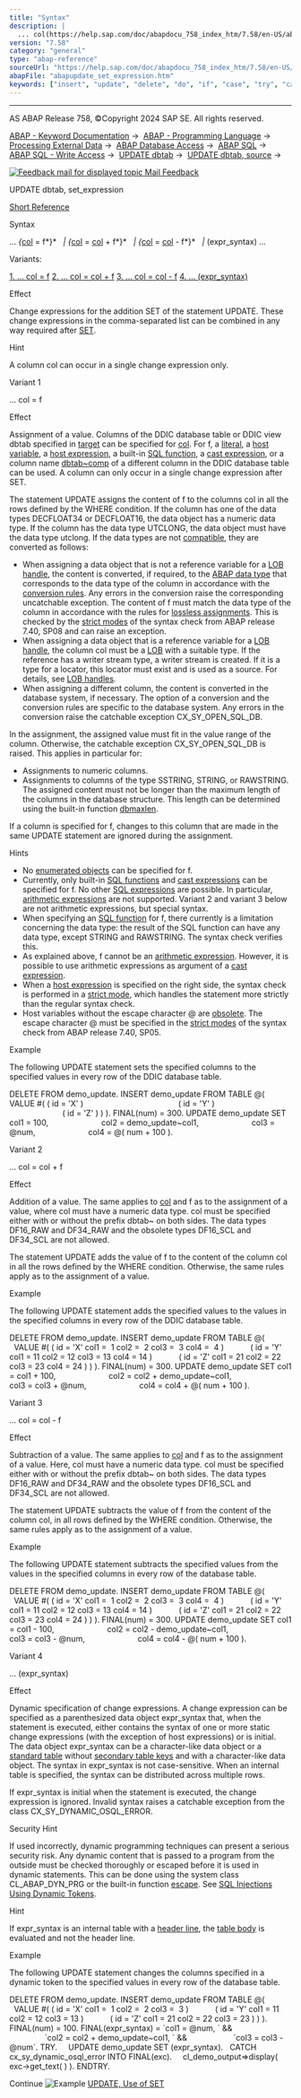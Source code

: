 ```yaml
---
title: "Syntax"
description: |
  ... col(https://help.sap.com/doc/abapdocu_758_index_htm/7.58/en-US/abenabap_sql_columns.htm) = f  col(https://help.sap.com/doc/abapdocu_758_index_htm/7.58/en-US/abenabap_sql_columns.htm) = col(https://help.sap.com/doc/abapdocu_758_index_htm/7.58/en-US/abenabap_sql_columns.htm) + f
version: "7.58"
category: "general"
type: "abap-reference"
sourceUrl: "https://help.sap.com/doc/abapdocu_758_index_htm/7.58/en-US/abapupdate_set_expression.htm"
abapFile: "abapupdate_set_expression.htm"
keywords: ["insert", "update", "delete", "do", "if", "case", "try", "catch", "class", "data", "types", "internal-table", "abapupdate", "set", "expression"]
---
```


* * *

AS ABAP Release 758, ©Copyright 2024 SAP SE. All rights reserved.

[ABAP - Keyword Documentation](https://help.sap.com/doc/abapdocu_758_index_htm/7.58/en-US/abenabap.htm) →  [ABAP - Programming Language](https://help.sap.com/doc/abapdocu_758_index_htm/7.58/en-US/abenabap_reference.htm) →  [Processing External Data](https://help.sap.com/doc/abapdocu_758_index_htm/7.58/en-US/abenabap_language_external_data.htm) →  [ABAP Database Access](https://help.sap.com/doc/abapdocu_758_index_htm/7.58/en-US/abendb_access.htm) →  [ABAP SQL](https://help.sap.com/doc/abapdocu_758_index_htm/7.58/en-US/abenabap_sql.htm) →  [ABAP SQL - Write Access](https://help.sap.com/doc/abapdocu_758_index_htm/7.58/en-US/abenabap_sql_writing.htm) →  [UPDATE dbtab](https://help.sap.com/doc/abapdocu_758_index_htm/7.58/en-US/abapupdate.htm) →  [UPDATE dbtab, source](https://help.sap.com/doc/abapdocu_758_index_htm/7.58/en-US/abapupdate_source.htm) → 

 [![](Mail.gif?object=Mail.gif "Feedback mail for displayed topic") Mail Feedback](mailto:f1_help@sap.com?subject=Feedback%20on%20ABAP%20Documentation&body=Document:%20UPDATE%20dbtab%2C%20set_expression%2C%20ABAPUPDATE_SET_EXPRESSION%2C%20758%0D%0A%0D%0AError:%0D%0A%0D%0A%0D%0A%0D%0ASuggestion%20for%20improvement:)

UPDATE dbtab, set\_expression

[Short Reference](https://help.sap.com/doc/abapdocu_758_index_htm/7.58/en-US/abapupdate_shortref.htm)

Syntax

... *{*[col](https://help.sap.com/doc/abapdocu_758_index_htm/7.58/en-US/abenabap_sql_columns.htm) = f*}*
  *|* *{*[col](https://help.sap.com/doc/abapdocu_758_index_htm/7.58/en-US/abenabap_sql_columns.htm) = [col](https://help.sap.com/doc/abapdocu_758_index_htm/7.58/en-US/abenabap_sql_columns.htm) + f*}*
  *|* *{*[col](https://help.sap.com/doc/abapdocu_758_index_htm/7.58/en-US/abenabap_sql_columns.htm) = [col](https://help.sap.com/doc/abapdocu_758_index_htm/7.58/en-US/abenabap_sql_columns.htm) - f*}*
  *|* (expr\_syntax) ...

Variants:

[1\. ... col = f](#!ABAP_VARIANT_1@1@)
[2\. ... col = col + f](#!ABAP_VARIANT_2@2@)
[3\. ... col = col - f](#!ABAP_VARIANT_3@3@)
[4\. ... (expr\_syntax)](#!ABAP_VARIANT_4@4@)

Effect

Change expressions for the addition SET of the statement UPDATE. These change expressions in the comma-separated list can be combined in any way required after [SET](https://help.sap.com/doc/abapdocu_758_index_htm/7.58/en-US/abapupdate_source.htm).

Hint

A column col can occur in a single change expression only.

Variant 1   

... col = f

Effect

Assignment of a value. Columns of the DDIC database table or DDIC view dbtab specified in [target](https://help.sap.com/doc/abapdocu_758_index_htm/7.58/en-US/abapiumd_target.htm) can be specified for [col](https://help.sap.com/doc/abapdocu_758_index_htm/7.58/en-US/abenabap_sql_columns.htm). For f, a [literal](https://help.sap.com/doc/abapdocu_758_index_htm/7.58/en-US/abenabap_sql_literals.htm), a [host variable](https://help.sap.com/doc/abapdocu_758_index_htm/7.58/en-US/abenabap_sql_host_variables.htm), a [host expression](https://help.sap.com/doc/abapdocu_758_index_htm/7.58/en-US/abenabap_sql_host_expressions.htm), a built-in [SQL function](https://help.sap.com/doc/abapdocu_758_index_htm/7.58/en-US/abenabap_sql_builtin_functions.htm), a [cast expression](https://help.sap.com/doc/abapdocu_758_index_htm/7.58/en-US/abensql_cast.htm), or a column name [dbtab~comp](https://help.sap.com/doc/abapdocu_758_index_htm/7.58/en-US/abenabap_sql_columns.htm) of a different column in the DDIC database table can be used. A column can only occur in a single change expression after SET.

The statement UPDATE assigns the content of f to the columns col in all the rows defined by the WHERE condition. If the column has one of the data types DECFLOAT34 or DECFLOAT16, the data object has a numeric data type. If the column has the data type UTCLONG, the data object must have the data type utclong. If the data types are not [compatible](https://help.sap.com/doc/abapdocu_758_index_htm/7.58/en-US/abencompatible_glosry.htm "Glossary Entry"), they are converted as follows:

-   When assigning a data object that is not a reference variable for a [LOB handle](https://help.sap.com/doc/abapdocu_758_index_htm/7.58/en-US/abenlob_handle_glosry.htm "Glossary Entry"), the content is converted, if required, to the [ABAP data type](https://help.sap.com/doc/abapdocu_758_index_htm/7.58/en-US/abenddic_builtin_types.htm) that corresponds to the data type of the column in accordance with the [conversion rules](https://help.sap.com/doc/abapdocu_758_index_htm/7.58/en-US/abenconversion_elementary.htm). Any errors in the conversion raise the corresponding uncatchable exception. The content of f must match the data type of the column in accordance with the rules for [lossless assignments](https://help.sap.com/doc/abapdocu_758_index_htm/7.58/en-US/abenlossless_assignment_glosry.htm "Glossary Entry"). This is checked by the [strict modes](https://help.sap.com/doc/abapdocu_758_index_htm/7.58/en-US/abenabap_sql_strict_modes.htm) of the syntax check from ABAP release 7.40, SP08 and can raise an exception.
-   When assigning a data object that is a reference variable for a [LOB handle](https://help.sap.com/doc/abapdocu_758_index_htm/7.58/en-US/abenlob_handle_glosry.htm "Glossary Entry"), the column col must be a [LOB](https://help.sap.com/doc/abapdocu_758_index_htm/7.58/en-US/abenlob_glosry.htm "Glossary Entry") with a suitable type. If the reference has a writer stream type, a writer stream is created. If it is a type for a locator, this locator must exist and is used as a source. For details, see [LOB handles](https://help.sap.com/doc/abapdocu_758_index_htm/7.58/en-US/abenium_lob.htm).
-   When assigning a different column, the content is converted in the database system, if necessary. The option of a conversion and the conversion rules are specific to the database system. Any errors in the conversion raise the catchable exception CX\_SY\_OPEN\_SQL\_DB.

In the assignment, the assigned value must fit in the value range of the column. Otherwise, the catchable exception CX\_SY\_OPEN\_SQL\_DB is raised. This applies in particular for:

-   Assignments to numeric columns.
-   Assignments to columns of the type SSTRING, STRING, or RAWSTRING. The assigned content must not be longer than the maximum length of the columns in the database structure. This length can be determined using the built-in function [dbmaxlen](https://help.sap.com/doc/abapdocu_758_index_htm/7.58/en-US/abenlength_functions.htm).

If a column is specified for f, changes to this column that are made in the same UPDATE statement are ignored during the assignment.

Hints

-   No [enumerated objects](https://help.sap.com/doc/abapdocu_758_index_htm/7.58/en-US/abenenumerated_object_glosry.htm "Glossary Entry") can be specified for f.
-   Currently, only built-in [SQL functions](https://help.sap.com/doc/abapdocu_758_index_htm/7.58/en-US/abenabap_sql_builtin_functions.htm) and [cast expressions](https://help.sap.com/doc/abapdocu_758_index_htm/7.58/en-US/abensql_cast.htm) can be specified for f. No other [SQL expressions](https://help.sap.com/doc/abapdocu_758_index_htm/7.58/en-US/abapsql_expr.htm) are possible. In particular, [arithmetic expressions](https://help.sap.com/doc/abapdocu_758_index_htm/7.58/en-US/abensql_arith.htm) are not supported. Variant 2 and variant 3 below are not arithmetic expressions, but special syntax.
-   When specifying an [SQL function](https://help.sap.com/doc/abapdocu_758_index_htm/7.58/en-US/abenabap_sql_builtin_functions.htm) for f, there currently is a limitation concerning the data type: the result of the SQL function can have any data type, except STRING and RAWSTRING. The syntax check verifies this.
-   As explained above, f cannot be an [arithmetic expression](https://help.sap.com/doc/abapdocu_758_index_htm/7.58/en-US/abensql_arith.htm). However, it is possible to use arithmetic expressions as argument of a [cast expression](https://help.sap.com/doc/abapdocu_758_index_htm/7.58/en-US/abensql_cast.htm).
-   When a [host expression](https://help.sap.com/doc/abapdocu_758_index_htm/7.58/en-US/abenabap_sql_host_expressions.htm) is specified on the right side, the syntax check is performed in a [strict mode](https://help.sap.com/doc/abapdocu_758_index_htm/7.58/en-US/abenabap_sql_strictmode_750.htm), which handles the statement more strictly than the regular syntax check.
-   Host variables without the escape character @ are [obsolete](https://help.sap.com/doc/abapdocu_758_index_htm/7.58/en-US/abenabap_sql_hostvar_obsolete.htm). The escape character @ must be specified in the [strict modes](https://help.sap.com/doc/abapdocu_758_index_htm/7.58/en-US/abenabap_sql_strict_modes.htm) of the syntax check from ABAP release 7.40, SP05.

Example

The following UPDATE statement sets the specified columns to the specified values in every row of the DDIC database table.

DELETE FROM demo\_update.
INSERT demo\_update FROM TABLE @( VALUE #( ( id = 'X' )
                                          ( id = 'Y' )
                                          ( id = 'Z' ) ) ).
FINAL(num) = 300.
UPDATE demo\_update SET col1 = 100,
                       col2 = demo\_update~col1,
                       col3 = @num,
                       col4 = @( num + 100 ).

Variant 2   

... col = col + f

Effect

Addition of a value. The same applies to [col](https://help.sap.com/doc/abapdocu_758_index_htm/7.58/en-US/abenabap_sql_columns.htm) and f as to the assignment of a value, where col must have a numeric data type. col must be specified either with or without the prefix dbtab~ on both sides. The data types DF16\_RAW and DF34\_RAW and the obsolete types DF16\_SCL and DF34\_SCL are not allowed.

The statement UPDATE adds the value of f to the content of the column col in all the rows defined by the WHERE condition. Otherwise, the same rules apply as to the assignment of a value.

Example

The following UPDATE statement adds the specified values to the values in the specified columns in every row of the DDIC database table.

DELETE FROM demo\_update.
INSERT demo\_update FROM TABLE @(
  VALUE #( ( id = 'X' col1 =  1 col2 =  2 col3 =  3 col4 =  4 )
           ( id = 'Y' col1 = 11 col2 = 12 col3 = 13 col4 = 14 )
           ( id = 'Z' col1 = 21 col2 = 22 col3 = 23 col4 = 24 ) ) ).
FINAL(num) = 300.
UPDATE demo\_update SET col1 = col1 + 100,
                       col2 = col2 + demo\_update~col1,
                       col3 = col3 + @num,
                       col4 = col4 + @( num + 100 ).

Variant 3   

... col = col - f

Effect

Subtraction of a value. The same applies to [col](https://help.sap.com/doc/abapdocu_758_index_htm/7.58/en-US/abenabap_sql_columns.htm) and f as to the assignment of a value. Here, col must have a numeric data type. col must be specified either with or without the prefix dbtab~ on both sides. The data types DF16\_RAW and DF34\_RAW and the obsolete types DF16\_SCL and DF34\_SCL are not allowed.

The statement UPDATE subtracts the value of f from the content of the column col, in all rows defined by the WHERE condition. Otherwise, the same rules apply as to the assignment of a value.

Example

The following UPDATE statement subtracts the specified values from the values in the specified columns in every row of the database table.

DELETE FROM demo\_update.
INSERT demo\_update FROM TABLE @(
  VALUE #( ( id = 'X' col1 =  1 col2 =  2 col3 =  3 col4 =  4 )
           ( id = 'Y' col1 = 11 col2 = 12 col3 = 13 col4 = 14 )
           ( id = 'Z' col1 = 21 col2 = 22 col3 = 23 col4 = 24 ) ) ).
FINAL(num) = 300.
UPDATE demo\_update SET col1 = col1 - 100,
                       col2 = col2 - demo\_update~col1,
                       col3 = col3 - @num,
                       col4 = col4 - @( num + 100 ).

Variant 4   

... (expr\_syntax)

Effect

Dynamic specification of change expressions. A change expression can be specified as a parenthesized data object expr\_syntax that, when the statement is executed, either contains the syntax of one or more static change expressions (with the exception of host expressions) or is initial. The data object expr\_syntax can be a character-like data object or a [standard table](https://help.sap.com/doc/abapdocu_758_index_htm/7.58/en-US/abenstandard_table_glosry.htm "Glossary Entry") without [secondary table keys](https://help.sap.com/doc/abapdocu_758_index_htm/7.58/en-US/abensecondary_table_key_glosry.htm "Glossary Entry") and with a character-like data object. The syntax in expr\_syntax is not case-sensitive. When an internal table is specified, the syntax can be distributed across multiple rows.

If expr\_syntax is initial when the statement is executed, the change expression is ignored. Invalid syntax raises a catchable exception from the class CX\_SY\_DYNAMIC\_OSQL\_ERROR.

Security Hint

If used incorrectly, dynamic programming techniques can present a serious security risk. Any dynamic content that is passed to a program from the outside must be checked thoroughly or escaped before it is used in dynamic statements. This can be done using the system class CL\_ABAP\_DYN\_PRG or the built-in function [escape](https://help.sap.com/doc/abapdocu_758_index_htm/7.58/en-US/abenescape_functions.htm). See [SQL Injections Using Dynamic Tokens](https://help.sap.com/doc/abapdocu_758_index_htm/7.58/en-US/abensql_inj_dyn_tokens_scrty.htm).

Hint

If expr\_syntax is an internal table with a [header line](https://help.sap.com/doc/abapdocu_758_index_htm/7.58/en-US/abenheader_line_glosry.htm "Glossary Entry"), the [table body](https://help.sap.com/doc/abapdocu_758_index_htm/7.58/en-US/abentable_body_glosry.htm "Glossary Entry") is evaluated and not the header line.

Example

The following UPDATE statement changes the columns specified in a dynamic token to the specified values in every row of the database table.

DELETE FROM demo\_update.
INSERT demo\_update FROM TABLE @(
  VALUE #( ( id = 'X' col1 =  1 col2 =  2 col3 =  3 )
           ( id = 'Y' col1 = 11 col2 = 12 col3 = 13 )
           ( id = 'Z' col1 = 21 col2 = 22 col3 = 23 ) ) ).
FINAL(num) = 100.
FINAL(expr\_syntax) = \`col1 = @num, \` &&
                    \`col2 = col2 + demo\_update~col1, \` &&
                    \`col3 = col3 - @num\`.
TRY.
    UPDATE demo\_update SET (expr\_syntax).
  CATCH cx\_sy\_dynamic\_osql\_error INTO FINAL(exc).
    cl\_demo\_output=>display( exc->get\_text( ) ).
ENDTRY.

Continue
![Example](exa.gif "Example") [UPDATE, Use of SET](https://help.sap.com/doc/abapdocu_758_index_htm/7.58/en-US/abenupdate_set_abexa.htm)